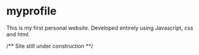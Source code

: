 # myprofile
This is my first personal website. Developed entirely using Javascript, css and html.

/** Site still under construction **/
